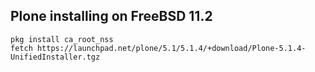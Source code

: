Plone installing on FreeBSD 11.2
----

```
pkg install ca_root_nss
fetch https://launchpad.net/plone/5.1/5.1.4/+download/Plone-5.1.4-UnifiedInstaller.tgz
```

